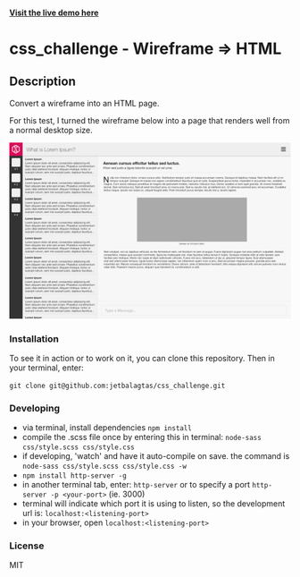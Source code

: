 #### [Visit the live demo here](http://jetbalagtas.github.io/peralta/)

# css_challenge - Wireframe => HTML

## Description
Convert a wireframe into an HTML page.

For this test, I turned the wireframe below into a page that renders well from a normal desktop size.

![css_challenge.png](assets/css_challenge.png)

### Installation

To see it in action or to work on it, you can clone this repository. Then in your terminal, enter:

```git clone git@github.com:jetbalagtas/css_challenge.git```

### Developing

* via terminal, install dependencies ```npm install```
* compile the .scss file once by entering this in terminal:
```node-sass css/style.scss css/style.css```
* if developing, 'watch' and have it auto-compile on save. the command is ```node-sass css/style.scss css/style.css -w```
* ```npm install http-server -g```
* in another terminal tab, enter: ```http-server``` or to specify a port ```http-server -p <your-port>``` (ie. 3000)
* terminal will indicate which port it is using to listen, so the development url is: ```localhost:<listening-port>```
* in your browser, open ```localhost:<listening-port>```

### License

MIT
